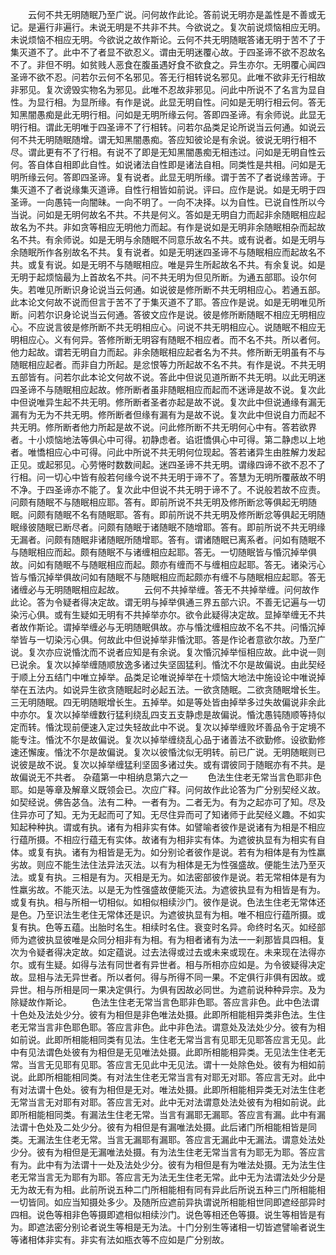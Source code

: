<!-- { "loadSidebar": true } -->
　　云何不共无明随眠乃至广说。问何故作此论。答前说无明亦是盖性是不善或无记。是遍行非遍行。未说无明是不共非不共。今欲说之。复次前说烦恼相应无明。未说烦恼不相应无明。今欲说之故作斯论。云何不共无明随眠答诸无明于苦不了于集灭道不了。此中不了者显不欲忍义。谓由无明迷覆心故。于四圣谛不欲不忍故名不了。非但不明。如贫贱人恶食在腹虽遇好食不欲食之。异生亦尔。无明覆心闻四圣谛不欲不忍。问若尔云何不名邪见。答无行相转说名邪见。此唯不欲非无行相故非邪见。复次谤毁实物名为邪见。此唯不忍故非邪见。问此中所说不了名言为显自性。为显行相。为显所缘。有作是说。此显无明自性。问如是无明行相云何。答无知黑闇愚痴是此无明行相。问如是无明所缘云何。答即四圣谛。有余师说。此显无明行相。谓此无明唯于四圣谛不了行相转。问若尔品类足论所说当云何通。如说云何不共无明随眠随增。谓无知黑闇愚痴。答应知彼论是有余说。彼说无明行相不尽。谓此更有不了行相。有说不了即是无知黑闇愚痴无相违过。问如是无明自性云何。答自体自相即此自性。如说诸法自性即是诸法自相。同类性是共相。问如是无明所缘云何。答即四圣谛。复有说者。此显无明所缘。谓于苦不了者说缘苦谛。于集灭道不了者说缘集灭道谛。自性行相皆如前说。评曰。应作是说。如是无明于四圣谛。一向愚钝一向闇昧。一向不明了。一向不决择。以为自性。已说自性所以今当说。问如是无明何故名不共。不共是何义。答如是无明自力而起非余随眠相应起故名为不共。非如贪等相应无明他力而起。有作是说如是无明非余随眠相杂而起故名不共。有余师说。如是无明与余随眠不同意乐故名不共。或有说者。如是无明与余随眠所作各别故名不共。复有说者。如是无明迷四圣谛不与随眠相应而起故名不共。或复有说。如是无明不与随眠相应。唯是异生所起故名不共。有余复说。如是无明于起烦恼最为上首故名不共。问不共无明为但见所断。为通五部耶。设尔何失。若唯见所断识身论说当云何通。如说彼是修所断不共无明相应心。若通五部。此本论文何故不说而但言于苦不了于集灭道不了耶。答应作是说。如是无明唯见所断。问若尔识身论说当云何通。答彼文应作是说。彼是修所断随眠不相应无明相应心。不应说言彼是修所断不共无明相应心。问说不共无明相应心。说随眠不相应无明相应心。义有何异。答修所断无明容有随眠不相应者。而不名不共。所以者何。他力起故。谓若无明自力而起。非余随眠相应起者名为不共。修所断无明虽有不与随眠相应起者。而非自力所起。是忿恨等力所起故不名不共。有作是说。不共无明五部皆有。问若尔此本论文何故不说。答此中但说见道所断不共无明。以此无明迷四圣谛不与随眠相应起故。修所断者虽非随眠相应而起而不迷谛是故不说。复次此中但说唯异生起不共无明。修所断者圣者亦起是故不说。复次此中但说通缘有漏无漏有为无为不共无明。修所断者但缘有漏有为是故不说。复次此中但说自力而起不共无明。修所断者他力所起是故不说。问此修所断不共无明何心中有。答若欲界者。十小烦恼地法等俱心中可得。初静虑者。谄诳憍俱心中可得。第二静虑以上地者。唯憍相应心中可得。问此中所说不共无明何位现起。答若诸异生由胜解力发起正见。或起邪见。心劳惓时数数间起。迷四圣谛不共无明。谓缘四谛不欲不忍不了行相。问一切心中皆有般若何缘今说不共无明于谛不了。答慧为无明所覆蔽故不明不净。于四圣谛亦不能了。复次此中但说不共无明于谛不了。不说般若故不应责。问颇有随眠不与随眠相应耶。答有。即前所说不共无明及修所断忿等俱起无明随眠。问颇有随眠不名有随眠耶。答有。即前所说不共无明及修所断忿等俱起无明随眠缘彼随眠已断尽者。问颇有随眠于诸随眠不随增耶。答有。即前所说不共无明缘无漏者。问颇有随眠非诸随眠所随增耶。答有。谓诸随眠已离系者。问如有随眠不与随眠相应而起。颇有随眠不与诸缠相应起耶。答无。一切随眠皆与惛沉掉举俱故。问如有随眠不与随眠相应而起。颇亦有缠而不与缠相应起耶。答无。诸染污心皆与惛沉掉举俱故问如有随眠不与随眠相应而起颇亦有缠不与随眠相应起耶。答无诸缠必与无明随眠相应起故。
　　云何不共掉举缠。答无不共掉举缠。问何故作此论。答为令疑者得决定故。谓无明与掉举俱通三界五部六识。不善无记遍与一切染污心俱。或有生疑如无明有不共掉举亦尔。欲令此疑得决定故。显掉举缠无不共者故作斯论。谓掉举缠必与无明随眠俱故。亦与惛沈缠相应故不名不共。问惛沉掉举皆与一切染污心俱。何故此中但说掉举非惛沈耶。答是作论者意欲尔故。乃至广说。复次亦应说惛沈而不说者应知是有余说。复次惛沉掉举恒相应故。此中说一则已说余。复次以掉举缠随顺放逸多诸过失坚固猛利。惛沈不尔是故偏说。由此契经于顺上分五结门中唯立掉举。品类足论唯说掉举在十烦恼大地法中施设论中唯说掉举在五法内。如说异生欲贪随眠起时必起五法。一欲贪随眠。二欲贪随眠增长生。三无明随眠。四无明随眠增长生。五掉举。如是等处皆由掉举多过失故偏说非余此中亦尔。复次以掉举缠数行猛利绕乱四支五支静虑是故偏说。惛沈愚钝随顺等持似定而转。惛沈现前便速入定过失轻故此中不说。复次以掉举缠败坏善品令于定境不能专注。惛沈不尔是故偏说。复次以掉举缠绕乱心品于诸善法不欲勤修。设欲勤修速还懈废。惛沈不尔是故偏说。复次以彼惛沈似无明转。前已广说。无明随眠则已说彼是故不说。复次以掉举缠猛利坚固多诸过失。或有谓彼同于随眠亦有不共。是故偏说无不共者。
杂蕴第一中相纳息第六之一
　　色法生住老无常当言色耶非色耶。如是等章及解章义既领会已。次应广释。问何故作此论答为广分别契经义故。如契经说。佛告苾刍。法有二种。一者有为。二者无为。有为之起亦可了知。尽及住异亦可了知。无为无起而可了知。无尽住异而可了知诸师于此契经义趣。不如实知起种种执。谓或有执。诸有为相非实有体。如譬喻者彼作是说诸有为相是不相应行蕴所摄。不相应行蕴无有实体。故诸有为相非实有体。为遮彼执显有为相实有自体。或复有执。诸有为相皆是无为。如分别论者彼作是说。若有为相体是有为性羸劣故。则应不能生法住法异法灭法。以有为相体是无为性强盛故。便能生法乃至灭法。或复有执。三相是有为。灭相是无为。如法密部彼作是说。若无常相体是有为性羸劣故。不能灭法。以是无为性强盛故便能灭法。为遮彼执显有为相皆是有为。或复有执。相与所相一切相似。如相似相续沙门。彼作是说。色法生住老无常体还是色。乃至识法生老住无常体还是识。为遮彼执显有为相。唯不相应行蕴所摄。或复有执。色等五蕴。出胎时名生。相续时名住。衰变时名异。命终时名灭。如经部师为遮彼执显彼唯是众同分相非有为相。有为相者诸有为法一一刹那皆具四相。复次为令疑者得决定故。如定蕴说。过去法得或过去或未来或现在。未来现在法得亦尔。或有生疑。如得与法有同世者有异世者。相与所相亦应如是。为令彼疑得决定故。显相与法无异世者。所以者何。得与所得不同一果。不定俱行非俱有因故。或异世。相与所相是同一果决定俱行。为俱有因故必同世。为遮前说种种异宗。及为除疑故作斯论。
　　色法生住老无常当言色耶非色耶。答应言非色。此中色法谓十色处及法处少分。彼有为相但是非色唯法处摄。此即所相能相异类非色法。生住老无常当言非色耶色耶。答应言非色。此中非色法。谓意处及法处少分。彼有为相如前说。此即所相能相同类有见法。生住老无常当言有见耶无见耶答应言无见。此中有见法谓色处彼有为相但是无见唯法处摄。此即所相能相异类。无见法生住老无常。当言无见耶有见耶。答应言无见此中无见法。谓十一处除色处。彼有为相如前说。此即所相能相同类。有对法生住老无常当言有对耶无对耶。答应言无对。此中有对法谓十色处。彼有为相但是无对。唯法处摄。此即所相能相异类无对法生住老无常当言无对耶有对耶。答应言无对。此中无对法谓意处法处彼有为相如前说。此即所相能相同类。有漏法生住老无常。当言有漏耶无漏耶。答应言有漏。此中有漏法谓十色处及二处少分。彼有为相但是有漏唯法处摄。此后诸门所相能相皆是同类。无漏法生住老无常。当言无漏耶有漏耶。答应言无漏此中无漏法。谓意处法处少分。彼有为相但是无漏唯法处摄。有为法生住老无常当言有为耶无为耶。答应言有为。此中有为法谓十一处及法处少分。彼有为相但是有为唯法处摄。无为法生住老无常当言无为耶有为耶。答应言无为法无生住老无常。此中无为法谓法处少分是无为故无有为相。此前所说五种二门所相能相有同有异此后所说五种三门所相能相一切皆同。如应当知摄处多少。及随所应遮前异执谓说所相能相世同即遮经部异时四相。说色等相非色等摄即遮相似相续沙门。说色等相还色等摄。说生等相皆是有为。即遮法密分别论者说生等相是无为法。十门分别生等诸相一切皆遮譬喻者说生等诸相体非实有。非实有法如瓶衣等不应如是广分别故。
